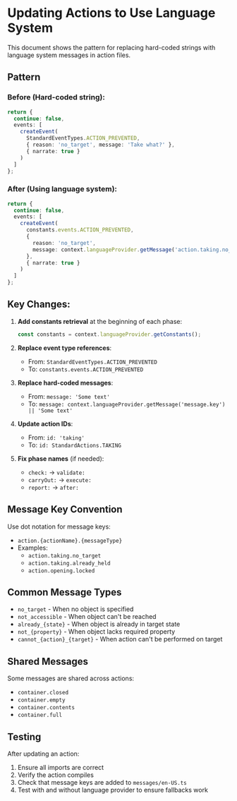 # Updating Actions to Use Language System

This document shows the pattern for replacing hard-coded strings with language system messages in action files.

## Pattern

### Before (Hard-coded string):
```typescript
return {
  continue: false,
  events: [
    createEvent(
      StandardEventTypes.ACTION_PREVENTED,
      { reason: 'no_target', message: 'Take what?' },
      { narrate: true }
    )
  ]
};
```

### After (Using language system):
```typescript
return {
  continue: false,
  events: [
    createEvent(
      constants.events.ACTION_PREVENTED,
      { 
        reason: 'no_target', 
        message: context.languageProvider.getMessage('action.taking.no_target') || 'Take what?' 
      },
      { narrate: true }
    )
  ]
};
```

## Key Changes:

1. **Add constants retrieval** at the beginning of each phase:
   ```typescript
   const constants = context.languageProvider.getConstants();
   ```

2. **Replace event type references**:
   - From: `StandardEventTypes.ACTION_PREVENTED`
   - To: `constants.events.ACTION_PREVENTED`

3. **Replace hard-coded messages**:
   - From: `message: 'Some text'`
   - To: `message: context.languageProvider.getMessage('message.key') || 'Some text'`

4. **Update action IDs**:
   - From: `id: 'taking'`
   - To: `id: StandardActions.TAKING`

5. **Fix phase names** (if needed):
   - `check:` → `validate:`
   - `carryOut:` → `execute:`
   - `report:` → `after:`

## Message Key Convention

Use dot notation for message keys:
- `action.{actionName}.{messageType}`
- Examples:
  - `action.taking.no_target`
  - `action.taking.already_held`
  - `action.opening.locked`

## Common Message Types

- `no_target` - When no object is specified
- `not_accessible` - When object can't be reached
- `already_{state}` - When object is already in target state
- `not_{property}` - When object lacks required property
- `cannot_{action}_{target}` - When action can't be performed on target

## Shared Messages

Some messages are shared across actions:
- `container.closed`
- `container.empty`
- `container.contents`
- `container.full`

## Testing

After updating an action:
1. Ensure all imports are correct
2. Verify the action compiles
3. Check that message keys are added to `messages/en-US.ts`
4. Test with and without language provider to ensure fallbacks work
